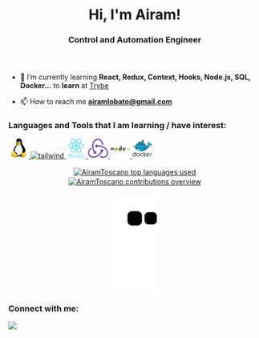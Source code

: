 <!-- Thanks to https://github.com/rahuldkjain/github-profile-readme-generator -->

<header>
  <h1 align="center">Hi, I'm Airam!</h1>
  <h3 align="center"> Control and Automation Engineer</h3>
</header>

<section align="left">

  - 🌱 I’m currently learning **React, Redux, Context, Hooks, Node.js, SQL, Docker...** to **learn** at <a href="https://www.betrybe.com">Trybe</a>

  - 📫 How to reach me **airamlobato@gmail.com**

  <h3>Languages and Tools that I am learning / have interest:</h3>
  <div>
    <a href="https://www.linux.org/">
      <img src="https://raw.githubusercontent.com/devicons/devicon/master/icons/linux/linux-original.svg" alt="linux" width="40" height="40"/>
    </a>
    <a href="https://tailwindcss.com/">
      <img src="https://www.vectorlogo.zone/logos/tailwindcss/tailwindcss-icon.svg" alt="tailwind" width="40" height="40"/>
    </a>
    <a href="https://reactjs.org/">
      <img src="https://raw.githubusercontent.com/devicons/devicon/master/icons/react/react-original-wordmark.svg" alt="react" width="40" height="40"/>
    </a>
    <a href="https://redux.js.org">
      <img src="https://raw.githubusercontent.com/devicons/devicon/master/icons/redux/redux-original.svg" alt="redux" width="40" height="40"/>
    </a>
    <a href="https://nodejs.org">
      <img src="https://raw.githubusercontent.com/devicons/devicon/master/icons/nodejs/nodejs-original-wordmark.svg" alt="nodejs" width="40" height="40"/>
    </a>
    <a href="https://docker.com/">
      <img src="https://raw.githubusercontent.com/devicons/devicon/master/icons/docker/docker-original-wordmark.svg" alt="docker" width="40" height="40"/>
    </a>
    <a>
  </p>
</section>

<!-- GitHub readme stats https://github.com/anuraghazra/github-readme-stats -->
<div align="center">
  <a href="https://github.com/AiramToscano">
    <img align="center" src="https://github-readme-stats.vercel.app/api/top-langs?username=AiramToscano&show_icons=true&theme=dark&title_color=ffffff&text_color=ffffff&bg_color=181413&locale=en&layout=slim&hide_border=true&langs_count=4" height="220" alt="AiramToscano top languages used" />
    <img align="center" src="https://github-readme-stats.vercel.app/api?username=AiramToscano&show_icons=true&theme=dark&title_color=ffffff&text_color=ffffff&bg_color=181413&locale=en&hide_border=true&include_all_commits=true" alt="AiramToscano contributions overview" height="220" />
  </a>
</div>
<br>

<!-- Snake contributions graph https://github.com/Platane/snk -->
<div align="center">
  <a href="https://github.com/AiramToscano">
    <img src="https://github.com/AiramToscano/AiramToscano/blob/output/github-contribution-grid-snake.svg" alt="Snake contributions animation"/>
  </a>
  <br>
</div>
    <h3>Connect with me:</h3>
  <div>
   <a href="https://www.linkedin.com/in/airamtoscano/" target="_blank"><img src="https://img.shields.io/badge/-LinkedIn-%230077B5?style=for-the-badge&logo=linkedin&logoColor=white" target="_blank"></a> 
  </div>

